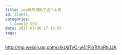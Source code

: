 ```yaml
---
title: seo竟然用到了这个上面
id: 314045
categories:
  - Google SEO
date: 2017-03-30 17:10:55
tags:
---
```


http://mp.weixin.qq.com/s/kUaTvO-w41PjoTtXvRhJJA